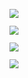 <div style="margin: 0 auto">
  <div>
    
![](/../../../../ensnared/github-stats/blob/master/generated/overview.svg#gh-dark-mode-only)

![](/../../../../ensnared/github-stats/blob/master/generated/languages.svg#gh-dark-mode-only)

![](/../../../../ensnared/github-stats/blob/master/generated/overview.svg#gh-light-mode-only)

![](/../../../../ensnared/github-stats/blob/master/generated/languages.svg#gh-light-mode-only)

</div>
</div>
